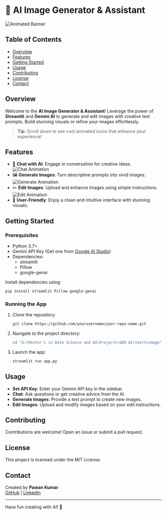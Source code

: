 # 🎨 AI Image Generator & Assistant

![Animated Banner](https://media.giphy.com/media/xT0xeJpnrWC4XWblEk/giphy.gif)

## Table of Contents
- [Overview](#overview)
- [Features](#features)
- [Getting Started](#getting-started)
- [Usage](#usage)
- [Contributing](#contributing)
- [License](#license)
- [Contact](#contact)

## Overview

Welcome to the **AI Image Generator & Assistant**! Leverage the power of **Streamlit** and **Gemini AI** to generate and edit images with creative text prompts. Build stunning visuals or refine your images effortlessly. 

> **Tip:** Scroll down to see cool animated icons that enhance your experience!

## Features

- 💬 **Chat with AI**: Engage in conversation for creative ideas.  
  ![Chat Animation](https://media.giphy.com/media/3oEjI6SIIHBdRxXI40/giphy.gif)
- 🖼️ **Generate Images**: Turn descriptive prompts into vivid images.  
  ![Generate Animation](https://media.giphy.com/media/l0HlQ7LRalGO7KzYg/giphy.gif)
- ✏️ **Edit Images**: Upload and enhance images using simple instructions.  
  ![Edit Animation](https://media.giphy.com/media/3oriO0OEd9QIDdllqo/giphy.gif)
- 🚀 **User-Friendly**: Enjoy a clean and intuitive interface with stunning visuals.

## Getting Started

### Prerequisites

- Python 3.7+
- Gemini API Key (Get one from [Google AI Studio](https://makersuite.google.com/))
- Dependencies:
  - streamlit
  - Pillow
  - google-genai

Install dependencies using:
```bash
pip install streamlit Pillow google-genai
```

### Running the App

1. Clone the repository:
   ```bash
   git clone https://github.com/yourusername/your-repo-name.git
   ```
2. Navigate to the project directory:
   ```bash
   cd "d:\Master's in Data Science and AI\Projects\GEN AI\texttoimage"
   ```
3. Launch the app:
   ```bash
   streamlit run app.py
   ```

## Usage

- **Set API Key**: Enter your Gemini API key in the sidebar.
- **Chat**: Ask questions or get creative advice from the AI.
- **Generate Images**: Provide a text prompt to create new images.
- **Edit Images**: Upload and modify images based on your edit instructions.

## Contributing

Contributions are welcome! Open an issue or submit a pull request.

## License

This project is licensed under the MIT License.

## Contact

Created by **Pawan Kumar**  
[GitHub](https://github.com/pawan941394/) | [LinkedIn](https://www.linkedin.com/in/pawan941394/)

---

Have fun creating with AI! 🚀
